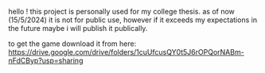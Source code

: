 hello ! 
this project is personally used for my college thesis. as of now (15/5/2024) it is not for public use, however if it exceeds my expectations in the future maybe i will publish it publically. 

to get the game download it from here: https://drive.google.com/drive/folders/1cuUfcusQY0t5J6rOPQorNABm-nFdCByp?usp=sharing

